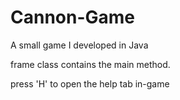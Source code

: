 # Cannon-Game
A small game I developed in Java

frame class contains the main method.

press 'H' to open the help tab in-game
